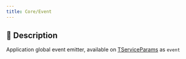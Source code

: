```yaml
---
title: Core/Event
---
```

## 📝 Description

Application global event emitter, available on [TServiceParams](/core/exports/TServiceParams) as `event`
